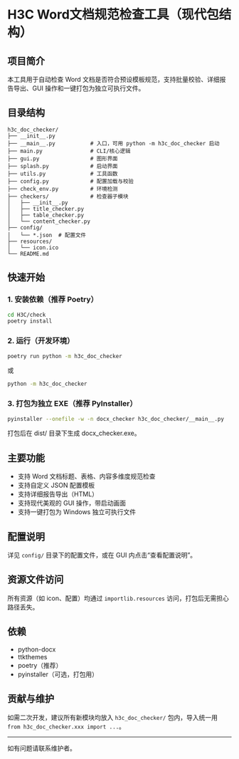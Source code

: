 # H3C Word文档规范检查工具（现代包结构）

## 项目简介
本工具用于自动检查 Word 文档是否符合预设模板规范，支持批量校验、详细报告导出、GUI 操作和一键打包为独立可执行文件。

## 目录结构
```
h3c_doc_checker/
├── __init__.py
├── __main__.py           # 入口，可用 python -m h3c_doc_checker 启动
├── main.py               # CLI/核心逻辑
├── gui.py                # 图形界面
├── splash.py             # 启动界面
├── utils.py              # 工具函数
├── config.py             # 配置加载与校验
├── check_env.py          # 环境检测
├── checkers/             # 检查器子模块
│   ├── __init__.py
│   ├── title_checker.py
│   ├── table_checker.py
│   └── content_checker.py
├── config/
│   └── *.json  # 配置文件
├── resources/
│   └── icon.ico
└── README.md
```

## 快速开始
### 1. 安装依赖（推荐 Poetry）
```bash
cd H3C/check
poetry install
```

### 2. 运行（开发环境）
```bash
poetry run python -m h3c_doc_checker
```
或
```bash
python -m h3c_doc_checker
```

### 3. 打包为独立 EXE（推荐 PyInstaller）
```bash
pyinstaller --onefile -w -n docx_checker h3c_doc_checker/__main__.py
```
打包后在 dist/ 目录下生成 docx_checker.exe。

## 主要功能
- 支持 Word 文档标题、表格、内容多维度规范检查
- 支持自定义 JSON 配置模板
- 支持详细报告导出（HTML）
- 支持现代美观的 GUI 操作，带启动画面
- 支持一键打包为 Windows 独立可执行文件

## 配置说明
详见 `config/` 目录下的配置文件，或在 GUI 内点击“查看配置说明”。

## 资源文件访问
所有资源（如 icon、配置）均通过 `importlib.resources` 访问，打包后无需担心路径丢失。

## 依赖
- python-docx
- ttkthemes
- poetry（推荐）
- pyinstaller（可选，打包用）

## 贡献与维护
如需二次开发，建议所有新模块均放入 `h3c_doc_checker/` 包内，导入统一用 `from h3c_doc_checker.xxx import ...`。

---
如有问题请联系维护者。
